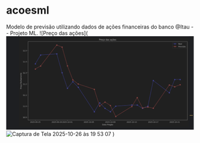 # acoesml
Modelo de previsão utilizando dados de ações financeiras do banco @Itau -- Projeto ML.
![Preço das ações](![graphic.png](graphic.png)<img width="846" height="425" alt="Captura de Tela 2025-10-26 às 19 53 07" src="https://github.com/user-attachments/assets/79971481-d402-4bc0-872b-819635045a73" />
)
